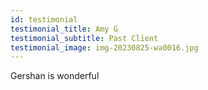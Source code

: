 ```yaml
---
id: testimonial
testimonial_title: Amy G
testimonial_subtitle: Past Client
testimonial_image: img-20230825-wa0016.jpg
---
```

Gershan is wonderful
